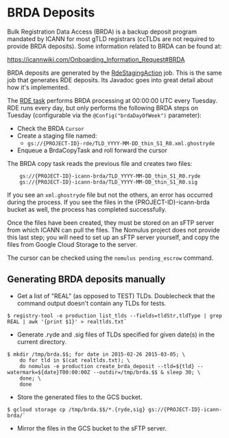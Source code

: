 # BRDA Deposits

Bulk Registration Data Access (BRDA) is a backup deposit program mandated by
ICANN for most gTLD registrars (ccTLDs are not required to provide BRDA
deposits). Some information related to BRDA can be found at:

https://icannwiki.com/Onboarding_Information_Request#BRDA

BRDA deposits are generated by the
[RdeStagingAction](https://github.com/google/nomulus/blob/master/java/google/registry/rde/RdeStagingAction.java)
job. This is the same job that generates RDE deposits. Its Javadoc goes into
great detail about how it's implemented.

The [RDE task](./rde-deposits.md) performs BRDA processing at 00:00:00 UTC every
Tuesday. RDE runs every day, but only performs the following BRDA steps on
Tuesday (configurable via the `@Config("brdaDayOfWeek")` parameter):

*   Check the BRDA `Cursor`
*   Create a staging file named:
    *   `gs://{PROJECT-ID}-rde/TLD_YYYY-MM-DD_thin_S1_R0.xml.ghostryde`
*   Enqueue a BrdaCopyTask and roll forward the cursor

The BRDA copy task reads the previous file and creates two files:

```
    gs://{PROJECT-ID}-icann-brda/TLD_YYYY-MM-DD_thin_S1_R0.ryde
    gs://{PROJECT-ID}-icann-brda/TLD_YYYY-MM-DD_thin_S1_R0.sig
```

If you see an `xml.ghostryde` file but not the others, an error has occurred
during the process. If you see the files in the
{PROJECT-ID}-icann-brda bucket as well, the process has completed successfully.

Once the files have been created, they must be stored on an sFTP server from
which ICANN can pull the files. The Nomulus project does not provide this last
step; you will need to set up an sFTP server yourself, and copy the files from
Google Cloud Storage to the server.

The cursor can be checked using the `nomulus pending_escrow` command.

## Generating BRDA deposits manually

*   Get a list of "REAL" (as opposed to TEST) TLDs. Doublecheck that the command
    output doesn't contain any TLDs for tests.

```shell
$ registry-tool -e production list_tlds --fields=tldStr,tldType | grep REAL | awk '{print $1}' > realtlds.txt`
```

*   Generate .ryde and .sig files of TLDs specified for given date(s) in the
    current directory.

```shell
$ mkdir /tmp/brda.$$; for date in 2015-02-26 2015-03-05; \
    do for tld in $(cat realtlds.txt); \
    do nomulus -e production create_brda_deposit --tld=${tld} --watermark=${date}T00:00:00Z --outdir=/tmp/brda.$$ & sleep 30; \
    done; \
    done
```

*   Store the generated files to the GCS bucket.

```shell
$ gcloud storage cp /tmp/brda.$$/*.{ryde,sig} gs://{PROJECT-ID}-icann-brda/`
```

*   Mirror the files in the GCS bucket to the sFTP server.
